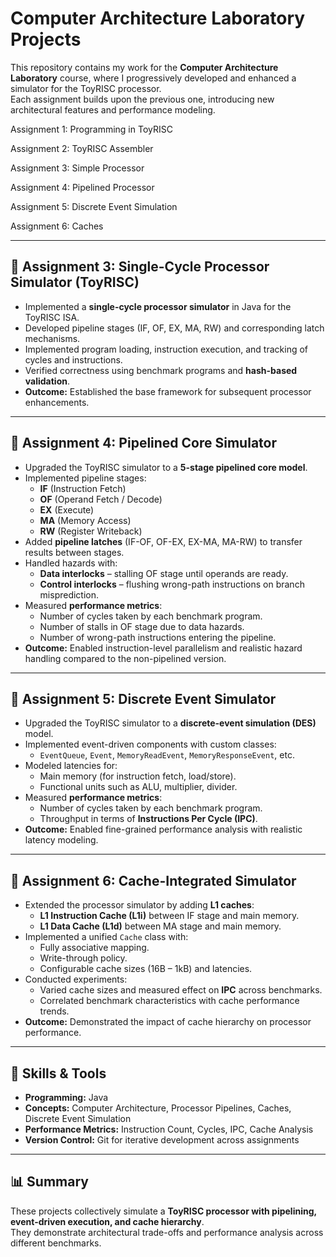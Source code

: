 # Computer Architecture Laboratory Projects

This repository contains my work for the **Computer Architecture Laboratory** course, where I progressively developed and enhanced a simulator for the ToyRISC processor.  
Each assignment builds upon the previous one, introducing new architectural features and performance modeling.

Assignment 1: Programming in ToyRISC

Assignment 2: ToyRISC Assembler

Assignment 3: Simple Processor

Assignment 4: Pipelined Processor

Assignment 5: Discrete Event Simulation

Assignment 6: Caches



---

## 📌 Assignment 3: Single-Cycle Processor Simulator (ToyRISC)

- Implemented a **single-cycle processor simulator** in Java for the ToyRISC ISA.  
- Developed pipeline stages (IF, OF, EX, MA, RW) and corresponding latch mechanisms.  
- Implemented program loading, instruction execution, and tracking of cycles and instructions.  
- Verified correctness using benchmark programs and **hash-based validation**.  
- **Outcome:** Established the base framework for subsequent processor enhancements.

---

## 📌 Assignment 4: Pipelined Core Simulator  

- Upgraded the ToyRISC simulator to a **5-stage pipelined core model**.  
- Implemented pipeline stages:  
  - **IF** (Instruction Fetch)  
  - **OF** (Operand Fetch / Decode)  
  - **EX** (Execute)  
  - **MA** (Memory Access)  
  - **RW** (Register Writeback)  
- Added **pipeline latches** (IF-OF, OF-EX, EX-MA, MA-RW) to transfer results between stages.  
- Handled hazards with:  
  - **Data interlocks** – stalling OF stage until operands are ready.  
  - **Control interlocks** – flushing wrong-path instructions on branch misprediction.  
- Measured **performance metrics**:  
  - Number of cycles taken by each benchmark program.  
  - Number of stalls in OF stage due to data hazards.  
  - Number of wrong-path instructions entering the pipeline.  
- **Outcome:** Enabled instruction-level parallelism and realistic hazard handling compared to the non-pipelined version.  

---

## 📌 Assignment 5: Discrete Event Simulator

- Upgraded the ToyRISC simulator to a **discrete-event simulation (DES)** model.  
- Implemented event-driven components with custom classes:
  - `EventQueue`, `Event`, `MemoryReadEvent`, `MemoryResponseEvent`, etc.  
- Modeled latencies for:
  - Main memory (for instruction fetch, load/store).  
  - Functional units such as ALU, multiplier, divider.  
- Measured **performance metrics**:
  - Number of cycles taken by each benchmark program.  
  - Throughput in terms of **Instructions Per Cycle (IPC)**.  
- **Outcome:** Enabled fine-grained performance analysis with realistic latency modeling.

---

## 📌 Assignment 6: Cache-Integrated Simulator

- Extended the processor simulator by adding **L1 caches**:
  - **L1 Instruction Cache (L1i)** between IF stage and main memory.  
  - **L1 Data Cache (L1d)** between MA stage and main memory.  
- Implemented a unified `Cache` class with:
  - Fully associative mapping.  
  - Write-through policy.  
  - Configurable cache sizes (16B – 1kB) and latencies.  
- Conducted experiments:
  - Varied cache sizes and measured effect on **IPC** across benchmarks.  
  - Correlated benchmark characteristics with cache performance trends.  
- **Outcome:** Demonstrated the impact of cache hierarchy on processor performance.

---

## 🔧 Skills & Tools

- **Programming:** Java  
- **Concepts:** Computer Architecture, Processor Pipelines, Caches, Discrete Event Simulation  
- **Performance Metrics:** Instruction Count, Cycles, IPC, Cache Analysis  
- **Version Control:** Git for iterative development across assignments  

---

## 📊 Summary

These projects collectively simulate a **ToyRISC processor with pipelining, event-driven execution, and cache hierarchy**.  
They demonstrate architectural trade-offs and performance analysis across different benchmarks.
